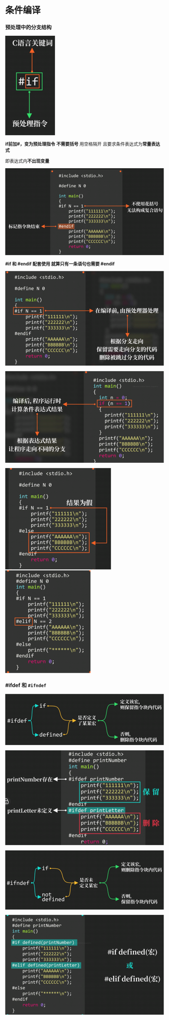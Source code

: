 # 条件编译

### 预处理中的分支结构

<img src="images/image-20221208205410123.png" alt="image-20221208205410123" style="zoom:80%;" />

**if前加#，变为预处理指令**  **不需要括号** 用空格隔开  且要求条件表达式为**常量表达式**

即表达式内**不出现变量**

![image-20221208205416316](images/image-20221208205416316.png)

**#if 和 #endif 配套使用  就算只有一条语句也需要 #endif**

![image-20221208205421365](images/image-20221208205421365.png)

![image-20221208205425666](images/image-20221208205425666.png)

<img src="images/image-20221208205430342.png" alt="image-20221208205430342" style="zoom:67%;" />

<img src="images/image-20221208205437234.png" alt="image-20221208205437234" style="zoom:67%;" />

### #ifdef 和 `#ifndef`

![image-20221208205444292](images/image-20221208205444292.png)

![image-20221208205450717](images/image-20221208205450717.png)

![image-20221208205455546](images/image-20221208205455546.png)

![image-20221208205500436](images/image-20221208205500436.png)